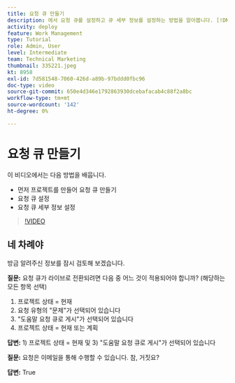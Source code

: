```yaml
---
title: 요청 큐 만들기
description: 에서 요청 큐를 설정하고 큐 세부 정보를 설정하는 방법을 알아봅니다. [!DNL  Workfront]. 조직에서 작업 섭취를 관리하는 데 도움이 되도록 하려면 다음 단계를 따르십시오.
activity: deploy
feature: Work Management
type: Tutorial
role: Admin, User
level: Intermediate
team: Technical Marketing
thumbnail: 335221.jpeg
kt: 8958
exl-id: 7d581548-7060-426d-a89b-97bddd0fbc96
doc-type: video
source-git-commit: 650e4d346e1792863930dcebafacab4c88f2a8bc
workflow-type: tm+mt
source-wordcount: '142'
ht-degree: 0%

---
```


# 요청 큐 만들기

이 비디오에서는 다음 방법을 배웁니다.

* 먼저 프로젝트를 만들어 요청 큐 만들기
* 요청 큐 설정
* 요청 큐 세부 정보 설정

>[!VIDEO](https://video.tv.adobe.com/v/335221/?quality=12&learn=on)

## 네 차례야

방금 알려주신 정보를 잠시 검토해 보겠습니다.

**질문:** 요청 큐가 라이브로 전환되려면 다음 중 어느 것이 적용되어야 합니까? (해당하는 모든 항목 선택)

1. 프로젝트 상태 = 현재
1. 요청 유형의 &quot;문제&quot;가 선택되어 있습니다
1. &quot;도움말 요청 큐로 게시&quot;가 선택되어 있습니다
1. 프로젝트 상태 = 현재 또는 계획

**답변:** 1) 프로젝트 상태 = 현재 및 3) &quot;도움말 요청 큐로 게시&quot;가 선택되어 있습니다

**질문:** 요청은 이메일을 통해 수행할 수 있습니다. 참, 거짓요?

**답변:** True

